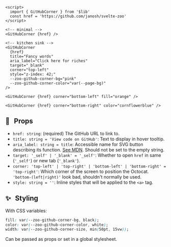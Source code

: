 ```svelte example
<script>
  import { GitHubCorner } from '$lib'
  const href = 'https://github.com/janosh/svelte-zoo'
</script>

<!-- minimal -->
<GitHubCorner {href} />

<!-- kitchen sink -->
<GitHubCorner
  {href}
  title="Fancy words"
  aria_label="Click here for riches"
  target="_blank"
  corner="top-left"
  style="z-index: 42;"
  --zoo-github-corner-bg="pink"
  --zoo-github-corner-color="var(--page-bg)"
/>

<GitHubCorner {href} corner="bottom-left" fill="orange" />

<GitHubCorner {href} corner="bottom-right" color="cornflowerblue" />
```

## 🔣 &thinsp; Props

- `href: string`: (required) The GitHub URL to link to.
- `title: string = 'View code on GitHub'`: Text to display in hover tooltip.
- `aria_label: string = title`: Accessible name for SVG button describing its function. [See MDN](https://developer.mozilla.org/docs/Web/Accessibility/ARIA/Attributes/aria-label). Should not be set to the empty string.
- `target: '_self' | '_blank' = '_self'`: Whether to open `href` in same (`'_self'`) or new tab (`'_blank'`).
- `corner: 'top-left' | 'top-right' | 'bottom-left' | 'bottom-right' = 'top-right'`: Which corner of the screen to position the Octocat. `'bottom-(left|right)'` look bad, shouldn't normally be used.
- `style: string = ''`: Inline styles that will be applied to the `<a>` tag.

## ✨ &thinsp; Styling

With CSS variables:

```css
fill: var(--zoo-github-corner-bg, black);
color: var(--zoo-github-corner-color, white);
width: var(--zoo-github-corner-size, min(50pt, 15vw));
```

Can be passed as props or set in a global stylesheet.
